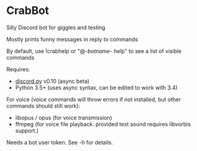 # CrabBot
Silly Discord bot for giggles and testing

Mostly prints funny messages in reply to commands

By default, use !crabhelp or "@-*botname*- help" to see a list of visible commands

Requires:
- [discord.py](https://github.com/Rapptz/discord.py) v0.10 (async beta)
- Python 3.5+ (uses async syntax, can be edited to work with 3.4)

For voice (voice commands will throw errors if not installed, but other commands should still work):
- libopus / opus (for voice transmission)
- ffmpeg (for voice file playback. provided test sound requires libvorbis support.)

Needs a bot user token. See -h for details.
